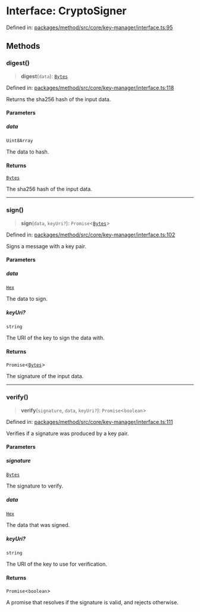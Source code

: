 # Interface: CryptoSigner

Defined in: [packages/method/src/core/key-manager/interface.ts:95](https://github.com/dcdpr/did-btcr2-js/blob/4a717493e735221d072999f212891939f4de3f23/packages/method/src/core/key-manager/interface.ts#L95)

## Methods

### digest()

> **digest**(`data`): [`Bytes`](../../common/type-aliases/Bytes.md)

Defined in: [packages/method/src/core/key-manager/interface.ts:118](https://github.com/dcdpr/did-btcr2-js/blob/4a717493e735221d072999f212891939f4de3f23/packages/method/src/core/key-manager/interface.ts#L118)

Returns the sha256 hash of the input data.

#### Parameters

##### data

`Uint8Array`

The data to hash.

#### Returns

[`Bytes`](../../common/type-aliases/Bytes.md)

The sha256 hash of the input data.

***

### sign()

> **sign**(`data`, `keyUri?`): `Promise`&lt;[`Bytes`](../../common/type-aliases/Bytes.md)&gt;

Defined in: [packages/method/src/core/key-manager/interface.ts:102](https://github.com/dcdpr/did-btcr2-js/blob/4a717493e735221d072999f212891939f4de3f23/packages/method/src/core/key-manager/interface.ts#L102)

Signs a message with a key pair.

#### Parameters

##### data

[`Hex`](../../common/type-aliases/Hex.md)

The data to sign.

##### keyUri?

`string`

The URI of the key to sign the data with.

#### Returns

`Promise`&lt;[`Bytes`](../../common/type-aliases/Bytes.md)&gt;

The signature of the input data.

***

### verify()

> **verify**(`signature`, `data`, `keyUri?`): `Promise`&lt;`boolean`&gt;

Defined in: [packages/method/src/core/key-manager/interface.ts:111](https://github.com/dcdpr/did-btcr2-js/blob/4a717493e735221d072999f212891939f4de3f23/packages/method/src/core/key-manager/interface.ts#L111)

Verifies if a signature was produced by a key pair.

#### Parameters

##### signature

[`Bytes`](../../common/type-aliases/Bytes.md)

The signature to verify.

##### data

[`Hex`](../../common/type-aliases/Hex.md)

The data that was signed.

##### keyUri?

`string`

The URI of the key to use for verification.

#### Returns

`Promise`&lt;`boolean`&gt;

A promise that resolves if the signature is valid, and rejects otherwise.
